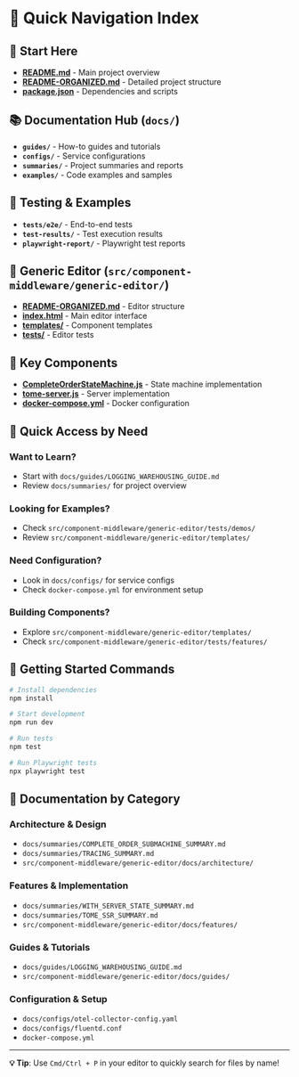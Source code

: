 # 🧭 Quick Navigation Index

## 🚀 **Start Here**
- **[README.md](README.md)** - Main project overview
- **[README-ORGANIZED.md](README-ORGANIZED.md)** - Detailed project structure
- **[package.json](package.json)** - Dependencies and scripts

## 📚 **Documentation Hub** (`docs/`)
- **`guides/`** - How-to guides and tutorials
- **`configs/`** - Service configurations
- **`summaries/`** - Project summaries and reports
- **`examples/`** - Code examples and samples

## 🧪 **Testing & Examples**
- **`tests/e2e/`** - End-to-end tests
- **`test-results/`** - Test execution results
- **`playwright-report/`** - Playwright test reports

## 🎨 **Generic Editor** (`src/component-middleware/generic-editor/`)
- **[README-ORGANIZED.md](src/component-middleware/generic-editor/README-ORGANIZED.md)** - Editor structure
- **[index.html](src/component-middleware/generic-editor/index.html)** - Main editor interface
- **[templates/](src/component-middleware/generic-editor/templates/)** - Component templates
- **[tests/](src/component-middleware/generic-editor/tests/)** - Editor tests

## 🔧 **Key Components**
- **[CompleteOrderStateMachine.js](src/CompleteOrderStateMachine.js)** - State machine implementation
- **[tome-server.js](src/tome-server.js)** - Server implementation
- **[docker-compose.yml](docker-compose.yml)** - Docker configuration

## 🎯 **Quick Access by Need**

### **Want to Learn?**
- Start with `docs/guides/LOGGING_WAREHOUSING_GUIDE.md`
- Review `docs/summaries/` for project overview

### **Looking for Examples?**
- Check `src/component-middleware/generic-editor/tests/demos/`
- Review `src/component-middleware/generic-editor/templates/`

### **Need Configuration?**
- Look in `docs/configs/` for service configs
- Check `docker-compose.yml` for environment setup

### **Building Components?**
- Explore `src/component-middleware/generic-editor/templates/`
- Check `src/component-middleware/generic-editor/tests/features/`

## 🚀 **Getting Started Commands**
```bash
# Install dependencies
npm install

# Start development
npm run dev

# Run tests
npm test

# Run Playwright tests
npx playwright test
```

## 📖 **Documentation by Category**

### **Architecture & Design**
- `docs/summaries/COMPLETE_ORDER_SUBMACHINE_SUMMARY.md`
- `docs/summaries/TRACING_SUMMARY.md`
- `src/component-middleware/generic-editor/docs/architecture/`

### **Features & Implementation**
- `docs/summaries/WITH_SERVER_STATE_SUMMARY.md`
- `docs/summaries/TOME_SSR_SUMMARY.md`
- `src/component-middleware/generic-editor/docs/features/`

### **Guides & Tutorials**
- `docs/guides/LOGGING_WAREHOUSING_GUIDE.md`
- `src/component-middleware/generic-editor/docs/guides/`

### **Configuration & Setup**
- `docs/configs/otel-collector-config.yaml`
- `docs/configs/fluentd.conf`
- `docker-compose.yml`

---

**💡 Tip**: Use `Cmd/Ctrl + P` in your editor to quickly search for files by name!
